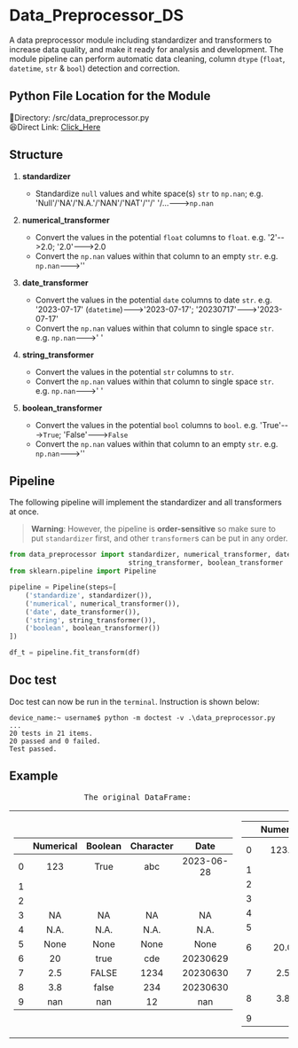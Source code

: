 # Data_Preprocessor_DS
A data preprocessor module including standardizer and transformers to increase data quality, and make it ready for analysis and development. 
The module pipeline can perform automatic data cleaning, column `dtype` (`float`, `datetime`, `str` & `bool`) detection and correction.
<br/>

## Python File Location for the Module 

:star_struck:Directory: /src/data_preprocessor.py  
:laughing:Direct Link: [Click_Here](/src/data_preprocessor.py) 

## Structure
1. **standardizer**
   - Standardize `null` values and white space(s) `str` to `np.nan`; e.g. 'Null'/'NA'/'N.A.'/'NAN'/'NAT'/''/' '/...--->`np.nan`

3. **numerical_transformer**
   - Convert the values in the potential `float` columns to `float`. e.g. '2'-->2.0; '2.0'--->2.0
   - Convert the `np.nan` values within that column to an empty `str`. e.g. `np.nan`--->''

4. **date_transformer**
   - Convert the values in the potential `date` columns to date `str`. e.g. '2023-07-17' (`datetime`)--->'2023-07-17'; '20230717'--->'2023-07-17'
   - Convert the `np.nan` values within that column to single space `str`. e.g. `np.nan`--->' '

6. **string_transformer**
   - Convert the values in the potential `str` columns to `str`.
   - Convert the `np.nan` values within that column to single space `str`. e.g. `np.nan`--->' '

7. **boolean_transformer**
   - Convert the values in the potential `bool` columns to `bool`. e.g. 'True'--->`True`; 'False'--->`False`
   - Convert the `np.nan` values within that column to an empty `str`. e.g. `np.nan`--->''

## Pipeline
The following pipeline will implement the standardizer and all transformers at once.  
> __Warning__: 
However, the pipeline is **order-sensitive** so make sure to put `standardizer` first, and other `transformer`s can be put in any order.
```python
from data_preprocessor import standardizer, numerical_transformer, date_transformer,
                              string_transformer, boolean_transformer
from sklearn.pipeline import Pipeline

pipeline = Pipeline(steps=[
    ('standardize', standardizer()),
    ('numerical', numerical_transformer()),
    ('date', date_transformer()),
    ('string', string_transformer()),
    ('boolean', boolean_transformer())
])

df_t = pipeline.fit_transform(df)
```

## Doc test
Doc test can now be run in the `terminal`. Instruction is shown below:
```console
device_name:~ username$ python -m doctest -v .\data_preprocessor.py
...
20 tests in 21 items.
20 passed and 0 failed.
Test passed.
```

## Example
<pre>
                The original DataFrame:                                   The transformed DataFrame:
</pre>
<table>
<tr>
<td>

|     | Numerical    | Boolean    | Character    | Date        |
|:---:|:------------:|:----------:|:------------:|:-----------:|
|  0  | 123          | True       | abc          | 2023-06-28  |
|  1  |              |            |              |             |
|  2  |              |            |              |             |
|  3  | NA           | NA         | NA           | NA          |
|  4  | N.A.         | N.A.       | N.A.         | N.A.        |
|  5  | None         | None       | None         | None        |
|  6  | 20           | true       | cde          | 20230629    |
|  7  | 2.5          | FALSE      | 1234         | 20230630    |
|  8  | 3.8          | false      | 234          | 20230630    |
|  9  | nan          | nan        | 12           | nan         |

</td>
<td>

|     | Numerical    | Boolean    | Character    | Date        |
|:---:|:------------:|:----------:|:------------:|:-----------:|
|  0  | 123.0        | True       | abc          | 2023-06-28  |
|  1  |              |            |              |             |
|  2  |              |            |              |             |
|  3  |              |            |              |             |
|  4  |              |            |              |             |
|  5  |              |            |              |             |
|  6  | 20.0         | True       | cde          | 2023-06-29  |
|  7  | 2.5          | False      | 1234         | 2023-06-30  |
|  8  | 3.8          | False      | 234          | 2023-06-30  |
|  9  |              |            | 12           |             |

</td>
</tr>
</table>
